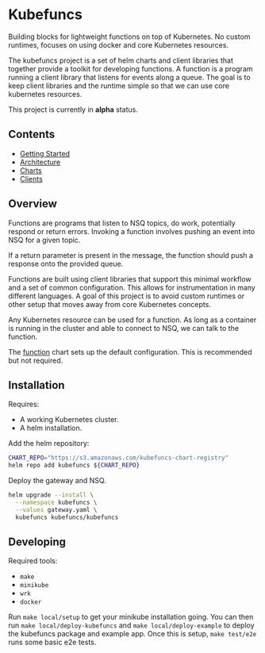 # Kubefuncs

Building blocks for lightweight functions on top of Kubernetes. No custom runtimes, focuses on using docker and core Kubernetes resources.

The kubefuncs project is a set of helm charts and client libraries that together provide a toolkit for developing functions. A function is a program running a client library that listens for events along a queue. The goal is to keep client libraries and the runtime simple so that we can use core kubernetes resources.

This project is currently in **alpha** status.

## Contents

* [Getting Started](example/README.md)
* [Architecture](#architecture)
* [Charts](charts)
* [Clients](clients)

## Overview

Functions are programs that listen to NSQ topics, do work, potentially respond or return errors. Invoking a function involves pushing an event into NSQ for a given topic.

If a return parameter is present in the message, the function should push a response onto the provided queue.

Functions are built using client libraries that support this minimal workflow and a set of common configuration. This allows for instrumentation in many different languages. A goal of this project is to avoid custom runtimes or other setup that moves away from core Kubernetes concepts.

Any Kubernetes resource can be used for a function. As long as a container is running in the cluster and able to connect to NSQ, we can talk to the function.

The [function](charts/function/README.md) chart sets up the default configuration. This is recommended but not required.

## Installation

Requires:

- A working Kubernetes cluster.
- A helm installation.

Add the helm repository:

```bash
CHART_REPO="https://s3.amazonaws.com/kubefuncs-chart-registry"
helm repo add kubefuncs ${CHART_REPO}
```

Deploy the gateway and NSQ.

```bash
helm upgrade --install \
  --namespace kubefuncs \
  --values gateway.yaml \
  kubefuncs kubefuncs/kubefuncs
```

## Developing

Required tools:

* `make`
* `minikube`
* `wrk`
* `docker`

Run `make local/setup` to get your minikube installation going. You can then run `make local/deploy-kubefuncs` and `make local/deploy-example` to deploy the kubefuncs package and example app. Once this is setup, `make test/e2e` runs some basic e2e tests.
